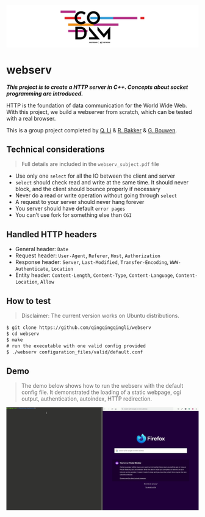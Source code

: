 [![Logo](https://github.com/qingqingqingli/readme_images/blob/master/codam_logo_1.png)](https://github.com/qingqingqingli/webserv)

# webserv
***This project is to create a HTTP server in C++. Concepts about socket programming are introduced.***

HTTP is the foundation of data communication for the World Wide Web. With this project, we build a webserver from scratch, which can be tested with a real browser. 

This is a group project completed by [Q. Li](https://github.com/qingqingqingli) & [R. Bakker](https://github.com/rbakker96) & [G. Bouwen](https://github.com/gbouwen).

## Technical considerations
> Full details are included in the `webserv_subject.pdf` file

- Use only one `select` for all the IO between the client and server
- `select` should check read and write at the same time. It should never block, and the client should bounce properly if necessary
- Never do a read or write operation without going through `select`
- A request to your server should never hang forever
- You server should have default `error pages`
- You can’t use fork for something else than `CGI`

## Handled HTTP headers  
- General header: `Date`
- Request header: `User-Agent`, `Referer`, `Host`, `Authorization`
- Response header: `Server`, `Last-Modified`, `Transfer-Encoding`, `WWW-Authenticate`, `Location`
- Entity header: `Content-Length`, `Content-Type`, `Content-Language`, `Content-Location`, `Allow`

## How to test
> Disclaimer: The current version works on Ubuntu distributions. 

```shell
$ git clone https://github.com/qingqingqingli/webserv
$ cd webserv
$ make
# run the executable with one valid config provided
$ ./webserv configuration_files/valid/default.conf
```

## Demo
> The demo below shows how to run the webserv with the default config file. It demonstrated the loading of a static webpage, cgi output, authentication, autoindex, HTTP redirection. 

[![demo](https://github.com/qingqingqingli/webserv/blob/main/images/webserv.gif)](https://github.com/qingqingqingli/webserv)
